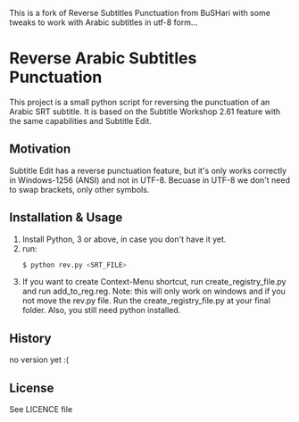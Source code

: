 This is a fork of Reverse Subtitles Punctuation from BuSHari with some tweaks to work with Arabic subtitles in utf-8 form...


# Reverse Arabic Subtitles Punctuation

This project is a small python script for reversing the punctuation of an Arabic SRT subtitle. It is based on the Subtitle Workshop 2.61 feature with the same capabilities and Subtitle Edit.

## Motivation

Subtitle Edit has a reverse punctuation feature, but it's only works correctly in Windows-1256 (ANSI) and not in UTF-8. Becuase in UTF-8 we don't need to swap brackets, only other symbols.

## Installation & Usage

1. Install Python, 3 or above, in case you don't have it yet.
2. run:
    ```sh
    $ python rev.py <SRT_FILE>
    ```
3. If you want to create Context-Menu shortcut, run create_registry_file.py and run add_to_reg.reg. Note: this will only work on windows and if you not move the rev.py file. Run the create_registry_file.py at your final folder. Also, you still need python installed.

## History

no version yet :(

## License

See LICENCE file
